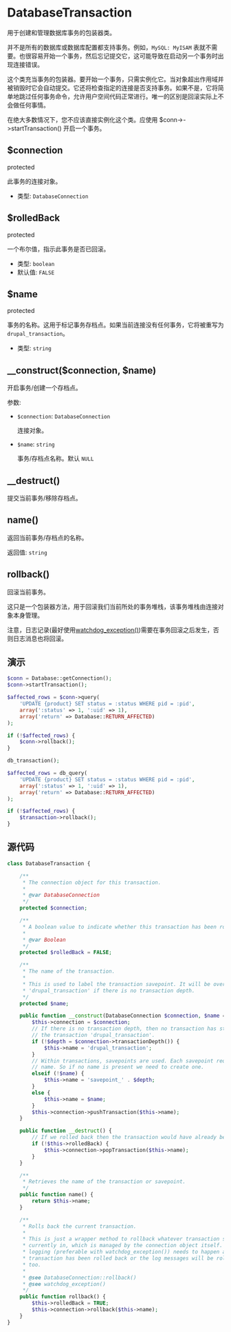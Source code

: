 # DatabaseTransaction

用于创建和管理数据库事务的包装器类。

并不是所有的数据库或数据库配置都支持事务。例如，`MySQL: MyISAM` 表就不需要。也很容易开始一个事务，然后忘记提交它，这可能导致在启动另一个事务时出现连接错误。

这个类充当事务的包装器。要开始一个事务，只需实例化它。当对象超出作用域并被销毁时它会自动提交。它还将检查指定的连接是否支持事务。如果不是，它将简单地跳过任何事务命令，允许用户空间代码正常进行。唯一的区别是回滚实际上不会做任何事情。

在绝大多数情况下，您不应该直接实例化这个类。应使用 $conn->->startTransaction() 开启一个事务。


## $connection
<Badge>protected</Badge>

此事务的连接对象。

- 类型: `DatabaseConnection`


## $rolledBack
<Badge>protected</Badge>

一个布尔值，指示此事务是否已回滚。

- 类型: `boolean`
- 默认值: `FALSE`


## $name
<Badge>protected</Badge>

事务的名称。这用于标记事务存档点。如果当前连接没有任何事务，它将被重写为`drupal_transaction`。

- 类型: `string`


## __construct($connection, $name)
开启事务/创建一个存档点。

参数:
- `$connection`: `DatabaseConnection`

    连接对象。

- `$name`: `string`

    事务/存档点名称。默认 `NULL`


## __destruct()
提交当前事务/移除存档点。


## name()
返回当前事务/存档点的名称。

返回值: `string`


## rollback()
回滚当前事务。

这只是一个包装器方法，用于回滚我们当前所处的事务堆栈，该事务堆栈由连接对象本身管理。

注意，日志记录(最好使用[watchdog_exception()](/))需要在事务回滚之后发生，否则日志消息也将回滚。


## 演示
```php
$conn = Database::getConnection();
$conn->startTransaction();

$affected_rows = $conn->query(
    'UPDATE {product} SET status = :status WHERE pid = :pid',
    array(':status' => 1, ':uid' => 1),
    array('return' => Database::RETURN_AFFECTED)
);

if (!$affected_rows) {
    $conn->rollback();
}
```

```php
db_transaction();

$affected_rows = db_query(
    'UPDATE {product} SET status = :status WHERE pid = :pid',
    array(':status' => 1, ':uid' => 1),
    array('return' => Database::RETURN_AFFECTED)
);

if (!$affected_rows) {
    $transaction->rollback();
}
```


## 源代码
```php
class DatabaseTransaction {

    /**
     * The connection object for this transaction.
     *
     * @var DatabaseConnection
     */
    protected $connection;

    /**
     * A boolean value to indicate whether this transaction has been rolled back.
     *
     * @var Boolean
     */
    protected $rolledBack = FALSE;

    /**
     * The name of the transaction.
     *
     * This is used to label the transaction savepoint. It will be overridden to
     * 'drupal_transaction' if there is no transaction depth.
     */
    protected $name;

    public function __construct(DatabaseConnection $connection, $name = NULL) {
        $this->connection = $connection;
        // If there is no transaction depth, then no transaction has started. Name
        // the transaction 'drupal_transaction'.
        if (!$depth = $connection->transactionDepth()) {
            $this->name = 'drupal_transaction';
        }
        // Within transactions, savepoints are used. Each savepoint requires a
        // name. So if no name is present we need to create one.
        elseif (!$name) {
            $this->name = 'savepoint_' . $depth;
        }
        else {
            $this->name = $name;
        }
        $this->connection->pushTransaction($this->name);
    }

    public function __destruct() {
        // If we rolled back then the transaction would have already been popped.
        if (!$this->rolledBack) {
            $this->connection->popTransaction($this->name);
        }
    }

    /**
     * Retrieves the name of the transaction or savepoint.
     */
    public function name() {
        return $this->name;
    }

    /**
     * Rolls back the current transaction.
     *
     * This is just a wrapper method to rollback whatever transaction stack we are
     * currently in, which is managed by the connection object itself. Note that
     * logging (preferable with watchdog_exception()) needs to happen after a
     * transaction has been rolled back or the log messages will be rolled back
     * too.
     *
     * @see DatabaseConnection::rollback()
     * @see watchdog_exception()
     */
    public function rollback() {
        $this->rolledBack = TRUE;
        $this->connection->rollback($this->name);
    }
}
```
